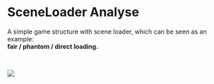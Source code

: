 # SceneLoader Analyse
A simple game structure with scene loader, which can be seen as an example: 
<br><b>fair / phantom / direct loading.</b>

<br>

![](Preview.gif)
